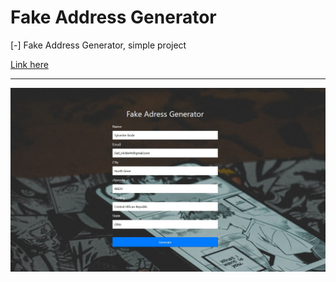 # Fake Address Generator
[-] Fake Address Generator, simple project

[Link here](https://ehalt.github.io/fkr/)
___

![](fkr.jpg)
